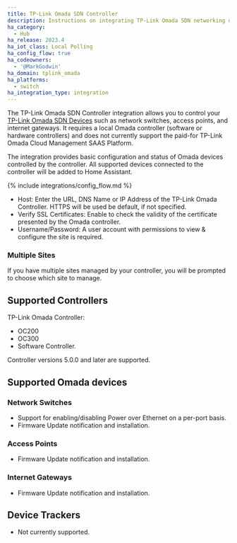 ```yaml
---
title: TP-Link Omada SDN Controller
description: Instructions on integrating TP-Link Omada SDN networking devices to Home Assistant.
ha_category:
  - Hub
ha_release: 2023.4
ha_iot_class: Local Polling
ha_config_flow: true
ha_codeowners:
  - '@MarkGodwin'
ha_domain: tplink_omada
ha_platforms:
  - switch
ha_integration_type: integration
---
```


The TP-Link Omada SDN Controller integration allows you to control your [TP-Link Omada SDN Devices](https://www.tp-link.com/us/omada-sdn/) such as network switches, access points, and internet gateways. It requires a local Omada controller (software or hardware controllers) and does not currently support the paid-for TP-Link Omada Cloud Management SAAS Platform.

The integration provides basic configuration and status of Omada devices controlled by the controller. All supported devices connected to the controller will be added to Home Assistant.

{% include integrations/config_flow.md %}

- Host: Enter the URL, DNS Name or IP Address of the TP-Link Omada Controller. HTTPS will be used be default, if not specified.
- Verify SSL Certificates: Enable to check the validity of the certificate presented by the Omada controller.
- Username/Password: A user account with permissions to view & configure the site is required.

### Multiple Sites

If you have multiple sites managed by your controller, you will be prompted to choose which site to manage.

## Supported Controllers

TP-Link Omada Controller:

- OC200
- OC300
- Software Controller.

Controller versions 5.0.0 and later are supported.

## Supported Omada devices

### Network Switches

- Support for enabling/disabling Power over Ethernet on a per-port basis.
- Firmware Update notification and installation.

### Access Points

- Firmware Update notification and installation.

### Internet Gateways

- Firmware Update notification and installation.

## Device Trackers

- Not currently supported.
